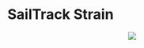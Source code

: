 # SailTrack Strain

<p align="center">
  <img src="https://github.com/metis-vela-unipd/sailtrack-documentation/blob/main/SailTrack%20Strain/block-diagram.svg?raw=true"/>
</p>

